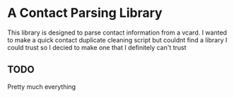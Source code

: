 # A Contact Parsing Library

This library is designed to parse contact information from a vcard.  I wanted to make a quick contact duplicate cleaning script but couldnt find a library I could trust so I decied to make one that I definitely can't trust

## TODO

Pretty much everything
